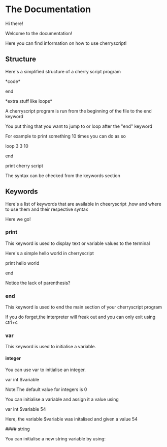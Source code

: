 # The Documentation
<p>Hi there!
<p>Welcome to the documentation!</p>
<p>Here you can find information on how to use cherryscript!</p>

## Structure
<p>Here's a simplified structure of a cherry script program</p>
<p>*code*</p>
<p>end</p>
<p>*extra stuff like loops*</p>
<p>A cherryscript program is run from the beginning of the file to the end keyword</p>
<p>You put thing that you want to jump to or loop after the "end" keyword</p>
<p>For example to print something 10 times you can do as so</p>

<p>loop 3 3 10
<p>end
<p>print cherry script</p>
<p>
<p>The syntax can be checked from the keywords section</p>


  ## Keywords
<p>Here's a list of keywords that are available in cheeryscript ,how and where to use them and their respective syntax</p>
<p>Here we go!</p>

### print
<p>This keyword is used to display text or variable values to the terminal</p>
<p>Here's a simple hello world in cherryscript</p>
<p>print hello world</p>
<p>end</p>
<p>
<p>Notice the lack of parenthesis?</p>

### end
<p>This keyword is used to end the main section of your cherryscript program</p>
<p>If you do forget,the interpreter will freak out and you can only exit using ctrl+c</p>

### var
<p>This keyword is used to initialise a variable.</p>

#### integer
<p>You can use var to initialise an integer.</p>
<p>var int $variable</p>
<p>Note:The default value for integers is 0</p>
<p>You can initialise a variable and assign it a value using</p>
<p>var int $variable 54</p>
<p></p>
<p>Here, the variable $variable was initalised and given a value 54</p>
#### string
<p>You can initialise a new string variable by using:</p>
